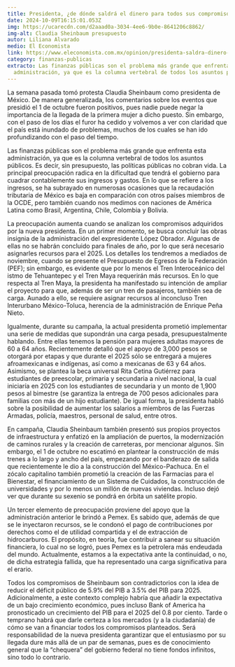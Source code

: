 ```yaml
---
title: Presidenta, ¿de dónde saldrá el dinero para todos sus compromisos?
date: 2024-10-09T16:15:01.053Z
img: https://ucarecdn.com/d2aaad0a-3034-4ee6-9b0e-8641206c8862/
img-alt: Claudia Sheinbaum presupuesto
autor: Liliana Alvarado
medio: El Economista
link: https://www.eleconomista.com.mx/opinion/presidenta-saldra-dinero-todos-compromisos-20241009-729277.html
category: finanzas-publicas
extracto: Las finanzas públicas son el problema más grande que enfrenta esta
  administración, ya que es la columna vertebral de todos los asuntos públicos.
---
```

La semana pasada tomó protesta Claudia Sheinbaum como presidenta de México. De manera generalizada, los comentarios sobre los eventos que presidió el 1 de octubre fueron positivos, pues nadie puede negar la importancia de la llegada de la primera mujer a dicho puesto. Sin embargo, con el paso de los días el furor ha cedido y volvemos a ver con claridad que el país está inundado de problemas, muchos de los cuales se han ido profundizando con el paso del tiempo. 



Las finanzas públicas son el problema más grande que enfrenta esta administración, ya que es la columna vertebral de todos los asuntos públicos. Es decir, sin presupuesto, las políticas públicas no cobran vida. La principal preocupación radica en la dificultad que tendrá el gobierno para cuadrar contablemente sus ingresos y gastos. En lo que se refiere a los ingresos, se ha subrayado en numerosas ocasiones que la recaudación tributaria de México es baja en comparación con otros países miembros de la OCDE, pero también cuando nos medimos con naciones de América Latina como Brasil, Argentina, Chile, Colombia y Bolivia.



La preocupación aumenta cuando se analizan los compromisos adquiridos por la nueva presidenta. En un primer momento, se busca concluir las obras insignia de la administración del expresidente López Obrador. Algunas de ellas no se habrán concluido para finales de año, por lo que será necesario asignarles recursos para el 2025. Los detalles los tendremos a mediados de noviembre, cuando se presente el Presupuesto de Egresos de la Federación (PEF); sin embargo, es evidente que por lo menos el Tren Interoceánico del istmo de Tehuantepec y el Tren Maya requerirán más recursos. En lo que respecta al Tren Maya, la presidenta ha manifestado su intención de ampliar el proyecto para que, además de ser un tren de pasajeros, también sea de carga. Aunado a ello, se requiere asignar recursos al inconcluso Tren Interurbano México-Toluca, herencia de la administración de Enrique Peña Nieto.



Igualmente, durante su campaña, la actual presidenta prometió implementar una serie de medidas que supondrán una carga pesada, presupuestalmente hablando. Entre ellas tenemos la pensión para mujeres adultas mayores de 60 a 64 años. Recientemente detalló que el apoyo de 3,000 pesos se otorgará por etapas y que durante el 2025 sólo se entregará a mujeres afroamexicanas e indígenas, así como a mexicanas de 63 y 64 años. Asimismo, se plantea la beca universal Rita Cetina Gutiérrez para estudiantes de preescolar, primaria y secundaria a nivel nacional, la cual iniciaría en 2025 con los estudiantes de secundaria y un monto de 1,900 pesos al bimestre (se garantiza la entrega de 700 pesos adicionales para familias con más de un hijo estudiante). De igual forma, la presidenta habló sobre la posibilidad de aumentar los salarios a miembros de las Fuerzas Armadas, policía, maestros, personal de salud, entre otros.



En campaña, Claudia Sheinbaum también presentó sus propios proyectos de infraestructura y enfatizó en la ampliación de puertos, la modernización de caminos rurales y la creación de carreteras, por mencionar algunos. Sin embargo, el 1 de octubre no escatimó en plantear la construcción de más trenes a lo largo y ancho del país, empezando por el banderazo de salida que recientemente le dio a la construcción del México-Pachuca. En el zócalo capitalino también prometió la creación de las Farmacias para el Bienestar, el financiamiento de un Sistema de Cuidados, la construcción de universidades y por lo menos un millón de nuevas viviendas. Incluso dejó ver que durante su sexenio se pondrá en órbita un satélite propio.



Un tercer elemento de preocupación proviene del apoyo que la administración anterior le brindó a Pemex. Es sabido que, además de que se le inyectaron recursos, se le condonó el pago de contribuciones por derechos como el de utilidad compartida y el de extracción de hidrocarburos. El propósito, en teoría, fue contribuir a sanear su situación financiera, lo cual no se logró, pues Pemex es la petrolera más endeudada del mundo. Actualmente, estamos a la expectativa ante la continuidad, o no, de dicha estrategia fallida, que ha representado una carga significativa para el erario.



Todos los compromisos de Sheinbaum son contradictorios con la idea de reducir el déficit público de 5.9% del PIB a 3.5% del PIB para 2025. Adicionalmente, a este contexto complejo habría que añadir la expectativa de un bajo crecimiento económico, pues incluso Bank of America ha pronosticado un crecimiento del PIB para el 2025 del 0.8 por ciento. Tarde o temprano habrá que darle certeza a los mercados (y a la ciudadanía) de cómo se van a financiar todos los compromisos planteados. Será responsabilidad de la nueva presidenta garantizar que el entusiasmo por su llegada dure más allá de un par de semanas, pues es de conocimiento general que la “chequera” del gobierno federal no tiene fondos infinitos, sino todo lo contrario.